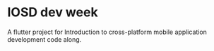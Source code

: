 # IOSD dev week

A flutter project for Introduction to cross-platform mobile application development code along.
